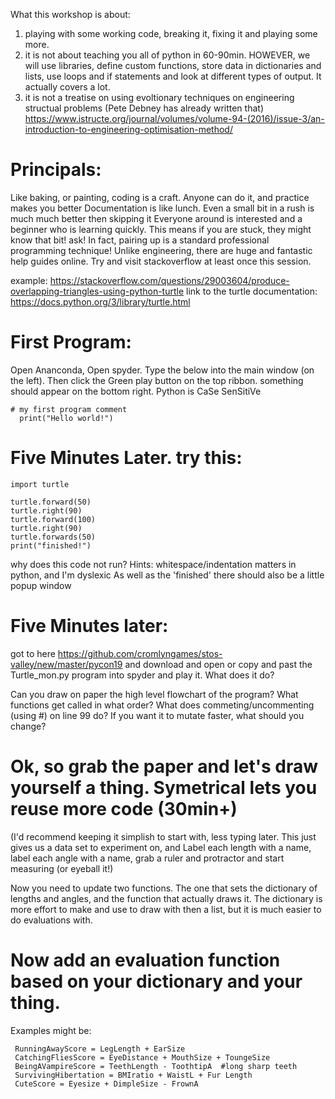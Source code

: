 What this workshop is about:

1) playing with some working code, breaking it, fixing it and playing some more. 
2) it is not about teaching you all of python in 60-90min. HOWEVER, we will use libraries, define custom functions, store data in dictionaries and lists, use loops and if statements and look at different types of output. It actually covers a lot.
3) it is not a treatise on using evoltionary techniques on engineering structual problems (Pete Debney has already written that)
https://www.istructe.org/journal/volumes/volume-94-(2016)/issue-3/an-introduction-to-engineering-optimisation-method/

# Principals: 
Like baking, or painting, coding is a craft. Anyone can do it, and practice makes you better
Documentation is like lunch. Even a small bit in a rush is much much better then skipping it
Everyone around is interested and a beginner who is learning quickly. This means if you are stuck, they might know that bit! ask!
In fact, pairing up is a standard professional programming technique!
Unlike engineering, there are huge and fantastic help guides online. Try and visit stackoverflow at least once this session.

example: https://stackoverflow.com/questions/29003604/produce-overlapping-triangles-using-python-turtle
link to the turtle documentation: https://docs.python.org/3/library/turtle.html


# First Program: 

Open Ananconda, Open spyder.
Type the below into the main window (on the left). Then click the Green play button on the top ribbon. something should appear on the bottom right. Python is CaSe SenSitiVe

    # my first program comment
      print("Hello world!")


# Five Minutes Later. try this:

    import turtle

    turtle.forward(50)
    turtle.right(90)
    turtle.forward(100)
    turtle.right(90)
    turtle.forwards(50)
    print("finished!")

why does this code not run? Hints: whitespace/indentation matters in python, and I'm dyslexic
As well as the 'finished' there should also be a little popup window 

# Five Minutes later:
got to here https://github.com/cromlyngames/stos-valley/new/master/pycon19
and download and open or copy and past the Turtle_mon.py program into spyder and play it. What does it do?

Can you draw on paper the high level flowchart of the program? What functions get called in what order? 
What does commeting/uncommenting (using #) on line 99 do?
If you want it to mutate faster, what should you change?

# Ok, so grab the paper and let's draw yourself a thing. Symetrical lets you reuse more code (30min+)
(I'd recommend keeping it simplish to start with, less typing later. This just gives us a data set to experiment on, and 
Label each length with a name, label each angle with a name, grab a ruler and protractor and start measuring (or eyeball it!)

Now you need to update two functions. The one that sets the dictionary of lengths and angles, and the function that actually draws it. The dictionary is more effort to make and use to draw with then a list, but it is much easier to do evaluations with.


# Now add an evaluation function based on your dictionary and your thing.
Examples might be:

     RunningAwayScore = LegLength + EarSize
     CatchingFliesScore = EyeDistance + MouthSize + ToungeSize
     BeingAVampireScore = TeethLength - ToothtipA  #long sharp teeth
     SurvivingHibertation = BMIratio + WaistL + Fur Length
     CuteScore = Eyesize + DimpleSize - FrownA

